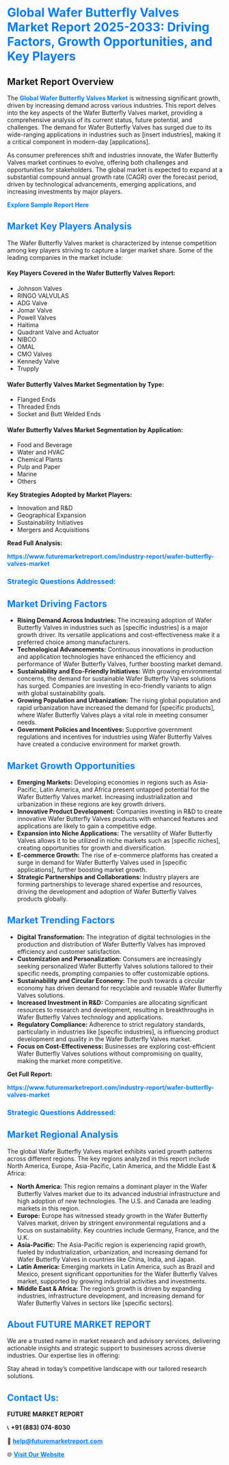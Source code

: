 <h1 style="color: #007BFF;">Global Wafer Butterfly Valves Market Report 2025-2033: Driving Factors, Growth Opportunities, and Key Players</h1>

<section id="overview">
<h2>Market Report Overview</h2>
<p>The <a href="https://www.futuremarketreport.com/industry-report/wafer-butterfly-valves-market" style="color: #007BFF; text-decoration: none;"><strong>Global Wafer Butterfly Valves Market</strong></a> is witnessing significant growth, driven by increasing demand across various industries. This report delves into the key aspects of the Wafer Butterfly Valves market, providing a comprehensive analysis of its current status, future potential, and challenges. The demand for Wafer Butterfly Valves has surged due to its wide-ranging applications in industries such as [insert industries], making it a critical component in modern-day [applications].</p>
<p>As consumer preferences shift and industries innovate, the Wafer Butterfly Valves market continues to evolve, offering both challenges and opportunities for stakeholders. The global market is expected to expand at a substantial compound annual growth rate (CAGR) over the forecast period, driven by technological advancements, emerging applications, and increasing investments by major players.</p>
</section>

<section id="overview">
<p><a href="https://www.futuremarketreport.com/request-sample/reportId=29233" style="color: #007BFF; text-decoration: none;"><strong>Explore Sample Report Here</strong></a></p>
</section>

<section id="key-players">
<h2 style="color: #007BFF;">Market Key Players Analysis</h2>
<p>The Wafer Butterfly Valves market is characterized by intense competition among key players striving to capture a larger market share. Some of the leading companies in the market include:</p>
<h4>Key Players Covered in the Wafer Butterfly Valves Report:</h4>
<ul><li>Johnson Valves</li><li>RINGO VALVULAS</li><li>ADG Valve</li><li>Jomar Valve</li><li>Powell Valves</li><li>Haitima</li><li>Quadrant Valve and Actuator</li><li>NIBCO</li><li>OMAL</li><li>CMO Valves</li><li>Kennedy Valve</li><li>Trupply</li></ul>
<h4>Wafer Butterfly Valves Market Segmentation by Type:</h4>
<ul><li>Flanged Ends</li><li>Threaded Ends</li><li>Socket and Butt Welded Ends</li></ul>

<h4>Wafer Butterfly Valves Market Segmentation by Application:</h4>
<ul><li>Food and Beverage</li><li>Water and HVAC</li><li>Chemical Plants</li><li>Pulp and Paper</li><li>Marine</li><li>Others</li></ul>
<p><strong>Key Strategies Adopted by Market Players:</strong></p>
<ul>
<li>Innovation and R&D</li>
<li>Geographical Expansion</li>
<li>Sustainability Initiatives</li>
<li>Mergers and Acquisitions</li>
</ul>
</section>

<section>
<p><strong>Read Full Analysis: </strong></p><a href="https://www.futuremarketreport.com/industry-report/wafer-butterfly-valves-market" style="color: #007BFF; text-decoration: none;"><strong>https://www.futuremarketreport.com/industry-report/wafer-butterfly-valves-market</strong></a>
<h3 style="color: #007BFF;">Strategic Questions Addressed:</h3>
</section>

<section id="driving-factors">
<h2 style="color: #007BFF;">Market Driving Factors</h2>
<ul>
<li><strong>Rising Demand Across Industries:</strong> The increasing adoption of Wafer Butterfly Valves in industries such as [specific industries] is a major growth driver. Its versatile applications and cost-effectiveness make it a preferred choice among manufacturers.</li>
<li><strong>Technological Advancements:</strong> Continuous innovations in production and application technologies have enhanced the efficiency and performance of Wafer Butterfly Valves, further boosting market demand.</li>
<li><strong>Sustainability and Eco-Friendly Initiatives:</strong> With growing environmental concerns, the demand for sustainable Wafer Butterfly Valves solutions has surged. Companies are investing in eco-friendly variants to align with global sustainability goals.</li>
<li><strong>Growing Population and Urbanization:</strong> The rising global population and rapid urbanization have increased the demand for [specific products], where Wafer Butterfly Valves plays a vital role in meeting consumer needs.</li>
<li><strong>Government Policies and Incentives:</strong> Supportive government regulations and incentives for industries using Wafer Butterfly Valves have created a conducive environment for market growth.</li>
</ul>
</section>

<section id="growth-opportunities">
<h2 style="color: #007BFF;">Market Growth Opportunities</h2>
<ul>
<li><strong>Emerging Markets:</strong> Developing economies in regions such as Asia-Pacific, Latin America, and Africa present untapped potential for the Wafer Butterfly Valves market. Increasing industrialization and urbanization in these regions are key growth drivers.</li>
<li><strong>Innovative Product Development:</strong> Companies investing in R&D to create innovative Wafer Butterfly Valves products with enhanced features and applications are likely to gain a competitive edge.</li>
<li><strong>Expansion into Niche Applications:</strong> The versatility of Wafer Butterfly Valves allows it to be utilized in niche markets such as [specific niches], creating opportunities for growth and diversification.</li>
<li><strong>E-commerce Growth:</strong> The rise of e-commerce platforms has created a surge in demand for Wafer Butterfly Valves used in [specific applications], further boosting market growth.</li>
<li><strong>Strategic Partnerships and Collaborations:</strong> Industry players are forming partnerships to leverage shared expertise and resources, driving the development and adoption of Wafer Butterfly Valves products globally.</li>
</ul>
</section>

<section id="trending-factors">
<h2 style="color: #007BFF;">Market Trending Factors</h2>
<ul>
<li><strong>Digital Transformation:</strong> The integration of digital technologies in the production and distribution of Wafer Butterfly Valves has improved efficiency and customer satisfaction.</li>
<li><strong>Customization and Personalization:</strong> Consumers are increasingly seeking personalized Wafer Butterfly Valves solutions tailored to their specific needs, prompting companies to offer customizable options.</li>
<li><strong>Sustainability and Circular Economy:</strong> The push towards a circular economy has driven demand for recyclable and reusable Wafer Butterfly Valves solutions.</li>
<li><strong>Increased Investment in R&D:</strong> Companies are allocating significant resources to research and development, resulting in breakthroughs in Wafer Butterfly Valves technology and applications.</li>
<li><strong>Regulatory Compliance:</strong> Adherence to strict regulatory standards, particularly in industries like [specific industries], is influencing product development and quality in the Wafer Butterfly Valves market.</li>
<li><strong>Focus on Cost-Effectiveness:</strong> Businesses are exploring cost-efficient Wafer Butterfly Valves solutions without compromising on quality, making the market more competitive.</li>
</ul>
</section>

<section>
<p><strong>Get Full Report: </strong></p><a href="https://www.futuremarketreport.com/industry-report/wafer-butterfly-valves-market" style="color: #007BFF; text-decoration: none;"><strong>https://www.futuremarketreport.com/industry-report/wafer-butterfly-valves-market</strong></a>
<h3 style="color: #007BFF;">Strategic Questions Addressed:</h3>
</section>


<section id="regional-analysis">
<h2 style="color: #007BFF;">Market Regional Analysis</h2>
<p>The global Wafer Butterfly Valves market exhibits varied growth patterns across different regions. The key regions analyzed in this report include North America, Europe, Asia-Pacific, Latin America, and the Middle East & Africa:</p>
<ul>
<li><strong>North America:</strong> This region remains a dominant player in the Wafer Butterfly Valves market due to its advanced industrial infrastructure and high adoption of new technologies. The U.S. and Canada are leading markets in this region.</li>
<li><strong>Europe:</strong> Europe has witnessed steady growth in the Wafer Butterfly Valves market, driven by stringent environmental regulations and a focus on sustainability. Key countries include Germany, France, and the U.K.</li>
<li><strong>Asia-Pacific:</strong> The Asia-Pacific region is experiencing rapid growth, fueled by industrialization, urbanization, and increasing demand for Wafer Butterfly Valves in countries like China, India, and Japan.</li>
<li><strong>Latin America:</strong> Emerging markets in Latin America, such as Brazil and Mexico, present significant opportunities for the Wafer Butterfly Valves market, supported by growing industrial activities and investments.</li>
<li><strong>Middle East & Africa:</strong> The region’s growth is driven by expanding industries, infrastructure development, and increasing demand for Wafer Butterfly Valves in sectors like [specific sectors].</li>
</ul>
</section>

<footer>
<h2 style="color: #007BFF;">About FUTURE MARKET REPORT</h2>
<p>We are a trusted name in market research and advisory services, delivering actionable insights and strategic support to businesses across diverse industries. Our expertise lies in offering:</p>

<p>Stay ahead in today’s competitive landscape with our tailored research solutions.</p>

<h2 style="color: #007BFF;">Contact Us:</h2>
<p><strong>FUTURE MARKET REPORT</strong></p>
<p>📞 <strong>+91 (883) 074-8030</strong></p>
<p>📧 <strong><a href="mailto:help@futuremarketreport.com" style="color: #007BFF;">help@futuremarketreport.com</a></strong></p>
<p>🌐 <strong><a href="https://www.futuremarketreport.com/" style="color: #007BFF;">Visit Our Website</a></strong></p>
</footer>